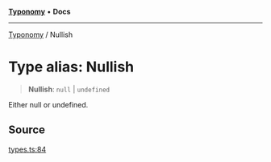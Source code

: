[**Typonomy**](../README.md) • **Docs**

***

[Typonomy](../globals.md) / Nullish

# Type alias: Nullish

> **Nullish**: `null` \| `undefined`

Either null or undefined.

## Source

[types.ts:84](https://github.com/softcraft-development/typonomy/blob/5469316e6ff7a55df7069c91f81292468fab4b62/src/types.ts#L84)
